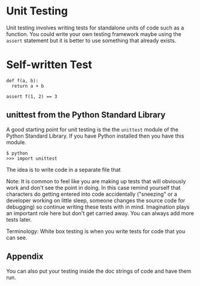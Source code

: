 # Unit Testing

Unit testing involves writing tests for standalone units of code such as a function. You could write your own testing framework maybe
using the `assert` statement but it is better to use something that already exists.


# Self-written Test

```
def f(a, b):
  return a + b
```

```
assert f(1, 2) == 3
```

## unittest from the Python Standard Library

A good starting point for  unit testing is the the `unittest` module of the Python Standard Library. If you have Python installed then you have
this module.

```
$ python
>>> import unittest
```

The idea is to write code in a separate file that 

Note: It is common to feel like you are making up tests that will obviously work and don't see the point in doing. In this case remind yourself that characters do getting entered into code accidentally ("sneezing" or a developer working on little sleep, someone changes the source code for debugging) so continue writing these tests with in mind. Imagination plays an important role here but don't get carried away. You can always add more tests later.

Terminology: White box testing is when you write tests for code that you can see.


## Appendix

You can also put your testing inside the doc strings of code and have them run.
